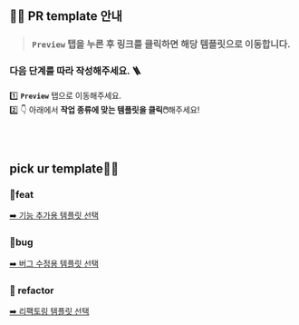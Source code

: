 ## 🫸🧱 PR template 안내

> ### `Preview` 탭을 누른 후 링크를 클릭하면 해당 템플릿으로 이동합니다. 

### 다음 단계를 따라 작성해주세요. 🪜 </br>
1️⃣ **`Preview`** 탭으로 이동해주세요. </br>
2️⃣ 👇 아래에서 **작업 종류에 맞는 템플릿을 클릭🖱️**해주세요!
</br>

</br></br>

## pick ur template🤏🏻
### 💜feat
[➡️ 기능 추가용 템플릿 선택](?expand=1&template=feature.md)

### 🐞bug
[➡️ 버그 수정용 템플릿 선택](?expand=1&template=bugfix.md)

### 🔄 refactor
[➡️ 리팩토링 템플릿 선택](?expand=1&template=refactor.md)


</br></br></br>
